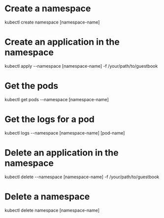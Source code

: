# Create a namespace
kubectl create namespace [namespace-name]
# Create an application in the namespace
kubectl apply --namespace [namespace-name] -f /your/path/to/guestbook
# Get the pods
kubectl get pods --namespace [namespace-name]
# Get the logs for a pod
kubectl logs --namespace [namespace-name] [pod-name]
# Delete an application in the namespace
kubectl delete --namespace [namespace-name] -f /your/path/to/guestbook
# Delete a namespace
kubectl delete namespace [namespace-name]

